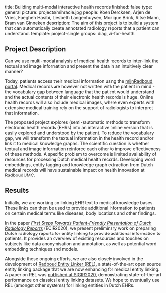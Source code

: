 title: Building multi-modal interactive health records
finished: false
type: general
picture: projects/mihracle.jpg
people: Koen Dercksen, Arjen de Vries, Faegheh Hasibi, Liesbeth Langenhuysen, Monique Brink, Ritse Mann, Bram van Ginneken 
description: The aim of this project is to build a system that can automatically create annotated radiology reports that a patient can understand.
template: project-single
groups: diag, ai-for-health

## Project Description

Can we use multi-modal analysis of medical health records to inter-link the textual and image information and present the data in an intuitively clear manner?

Today, patients access their medical information using the [mijnRadboud portal](https://www.radboudumc.nl/en/patient-care/mijnradboud). Medical records are however not written with the patient in mind - the vocabulary gap between language that the patient would understand and the actual contents of their electronic health records is huge. Online health records will also include medical images, where even experts with extensive medical training rely on the support of radiologists to interpret that information. 

The proposed project explores (semi-)automatic methods to transform electronic health records (EHRs) into an interactive online version that is easily explored and understood by the patient. To reduce the vocabulary gap, we will transform the textual information in the health record and/or link it to medical knowledge graphs. The scientific question is whether textual and image information reinforce each other to improve effectiveness of these methods. A specific problem to overcome is limited availability of resources for processing Dutch medical health records. Developing word embeddings, entity tagging and knowledge graph extraction from Dutch medical records will have sustainable impact on health innovation at RadboudUMC.

## Results
Initially, we are working on linking EHR text to medical knowledge bases. These links can then be used to provide additional information to patients on certain medical terms like diseases, body locations and other findings.

In the paper [*First Steps Towards Patient-Friendly Presentation of Dutch Radiology Reports*](http://ceur-ws.org/Vol-2619/paper1.pdf) (ECIR2020), we present preliminary work on preparing Dutch radiology reports for entity linking to provide additional information to patients. It provides an overview of existing resources and touches on subjects like data anonymisation and annotation, as well as potential word embedding techniques and models.

Alongside these ongoing efforts, we are also closely involved in the development of [Radboud Entity Linker (REL)](https://github.com/informagi/REL), a state-of-the-art open source entity linking package that we are now enhancing for medical entity linking. A paper on REL was [published at SIGIR2020](http://hasibi.com/files/sigir2020-REL.pdf), demonstrating state-of-the-art performance on classical entity linking datasets. We hope to eventually use REL (amongst other systems) for linking entities in Dutch EHRs.
